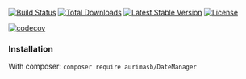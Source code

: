 [![Build Status](https://travis-ci.org/3auris/date-manager.svg?branch=master)](https://travis-ci.org/3auris/date-manager) [![Total Downloads](https://poser.pugx.org/aurimasb/date-manager/downloads)](https://packagist.org/packages/aurimasb/date-manager) [![Latest Stable Version](https://poser.pugx.org/aurimasb/date-manager/v/stable)](https://packagist.org/packages/aurimasb/date-manager)  [![License](https://poser.pugx.org/aurimasb/date-manager/license)](https://packagist.org/packages/aurimasb/date-manager)


[![codecov](https://codecov.io/gh/3auris/date-manager/branch/master/graph/badge.svg)](https://codecov.io/gh/3auris/date-manager)



### Installation
With composer:
`composer require aurimasb/DateManager`
